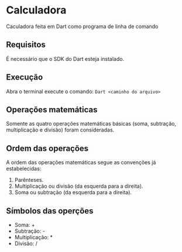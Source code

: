 # Calculadora
Caculadora feita em Dart como programa de linha de comando

## Requisitos
É necessário que o SDK do Dart esteja instalado.

## Execução
Abra o terminal execute o comando: `Dart <caminho do arquivo>`

## Operações matemáticas
Somente as quatro operações matemáticas básicas (soma, subtração, multiplicação e divisão) foram consideradas.

## Ordem das operações
A ordem das operações matemáticas segue as convenções já estabelecidas:

1. Parênteses.
2. Multiplicação ou divisão (da esquerda para a direita).
3. Soma ou subtração (da esquerda para a direita).

## Símbolos das operções

- Soma: +
- Subtração: -
- Multiplicação: *
- Divisão: /